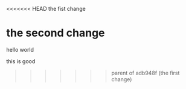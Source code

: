 <<<<<<< HEAD
the fist change

the second change
=======
hello world

this is good
>>>>>>> parent of adb948f (the first change)
